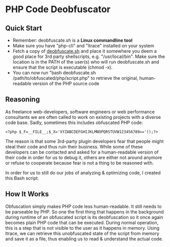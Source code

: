PHP Code Deobfuscator
=====================

## Quick Start

* Remember: deobfuscate.sh is a **Linux commandline tool**
* Make sure you have "php-cli" and "ltrace" installed on your system
* Fetch a copy of [deobfuscate.sh](https://raw.github.com/technopagan/php-code-deobfuscator/master/deobfuscate.sh) and place it somewhere you deem a good place for 3rd party shellscripts, e.g. "/usr/local/bin". Make sure the location is in the PATH of the user(s) who will run deobfuscate.sh and ensure that the script is executable (chmod -x).
* You can now run "bash deobfuscate.sh /path/to/obfuscated/php/script.php" to retrieve the original, human-readable version of the PHP source code  

## Reasoning

As freelance web-developers, software engineers or web performance consultants we are often called to work on existing projects with a diverse code base. Sadly, sometimes this includes obfuscated PHP code: 

    <?php $_F=__FILE__;$_X='XYZABCDEFGHIJKLMNOPQRSTUVW123456789=='));?>

The reason is that some 3rd-party plugin developers fear that people might steal their code and thus ruin their business. While some of these developers can be contacted and asked for a human-readable version of their code in order for us to debug it, others are either not around anymore or refuse to cooperate because fear is not a thing to be reasoned with.

In order for us to still do our jobs of analyzing & optimizing code, I created this Bash script. 

## How It Works

Obfuscation simply makes PHP code less human-readable. It still needs to be parseable by PHP. So one the first thing that happens in the background during runtime of an obfuscated script is its deobfuscation so it once again becomes plain PHP code that can be executed. During normal operation, this is a step that is not visible to the user as it happens in memory. Using ltrace, we can retrieve this unobfuscated state of the script from memory and save it as a file, thus enabling us to read & understand the actual code.
